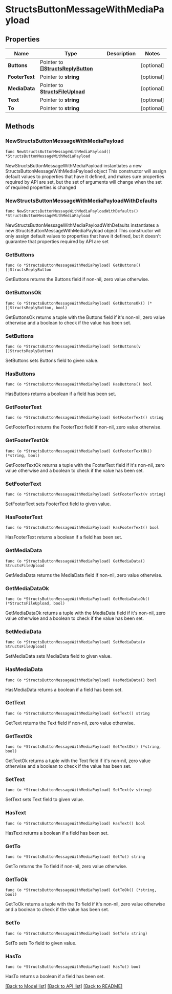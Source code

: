 # StructsButtonMessageWithMediaPayload

## Properties

Name | Type | Description | Notes
------------ | ------------- | ------------- | -------------
**Buttons** | Pointer to [**[]StructsReplyButton**](StructsReplyButton.md) |  | [optional] 
**FooterText** | Pointer to **string** |  | [optional] 
**MediaData** | Pointer to [**StructsFileUpload**](StructsFileUpload.md) |  | [optional] 
**Text** | Pointer to **string** |  | [optional] 
**To** | Pointer to **string** |  | [optional] 

## Methods

### NewStructsButtonMessageWithMediaPayload

`func NewStructsButtonMessageWithMediaPayload() *StructsButtonMessageWithMediaPayload`

NewStructsButtonMessageWithMediaPayload instantiates a new StructsButtonMessageWithMediaPayload object
This constructor will assign default values to properties that have it defined,
and makes sure properties required by API are set, but the set of arguments
will change when the set of required properties is changed

### NewStructsButtonMessageWithMediaPayloadWithDefaults

`func NewStructsButtonMessageWithMediaPayloadWithDefaults() *StructsButtonMessageWithMediaPayload`

NewStructsButtonMessageWithMediaPayloadWithDefaults instantiates a new StructsButtonMessageWithMediaPayload object
This constructor will only assign default values to properties that have it defined,
but it doesn't guarantee that properties required by API are set

### GetButtons

`func (o *StructsButtonMessageWithMediaPayload) GetButtons() []StructsReplyButton`

GetButtons returns the Buttons field if non-nil, zero value otherwise.

### GetButtonsOk

`func (o *StructsButtonMessageWithMediaPayload) GetButtonsOk() (*[]StructsReplyButton, bool)`

GetButtonsOk returns a tuple with the Buttons field if it's non-nil, zero value otherwise
and a boolean to check if the value has been set.

### SetButtons

`func (o *StructsButtonMessageWithMediaPayload) SetButtons(v []StructsReplyButton)`

SetButtons sets Buttons field to given value.

### HasButtons

`func (o *StructsButtonMessageWithMediaPayload) HasButtons() bool`

HasButtons returns a boolean if a field has been set.

### GetFooterText

`func (o *StructsButtonMessageWithMediaPayload) GetFooterText() string`

GetFooterText returns the FooterText field if non-nil, zero value otherwise.

### GetFooterTextOk

`func (o *StructsButtonMessageWithMediaPayload) GetFooterTextOk() (*string, bool)`

GetFooterTextOk returns a tuple with the FooterText field if it's non-nil, zero value otherwise
and a boolean to check if the value has been set.

### SetFooterText

`func (o *StructsButtonMessageWithMediaPayload) SetFooterText(v string)`

SetFooterText sets FooterText field to given value.

### HasFooterText

`func (o *StructsButtonMessageWithMediaPayload) HasFooterText() bool`

HasFooterText returns a boolean if a field has been set.

### GetMediaData

`func (o *StructsButtonMessageWithMediaPayload) GetMediaData() StructsFileUpload`

GetMediaData returns the MediaData field if non-nil, zero value otherwise.

### GetMediaDataOk

`func (o *StructsButtonMessageWithMediaPayload) GetMediaDataOk() (*StructsFileUpload, bool)`

GetMediaDataOk returns a tuple with the MediaData field if it's non-nil, zero value otherwise
and a boolean to check if the value has been set.

### SetMediaData

`func (o *StructsButtonMessageWithMediaPayload) SetMediaData(v StructsFileUpload)`

SetMediaData sets MediaData field to given value.

### HasMediaData

`func (o *StructsButtonMessageWithMediaPayload) HasMediaData() bool`

HasMediaData returns a boolean if a field has been set.

### GetText

`func (o *StructsButtonMessageWithMediaPayload) GetText() string`

GetText returns the Text field if non-nil, zero value otherwise.

### GetTextOk

`func (o *StructsButtonMessageWithMediaPayload) GetTextOk() (*string, bool)`

GetTextOk returns a tuple with the Text field if it's non-nil, zero value otherwise
and a boolean to check if the value has been set.

### SetText

`func (o *StructsButtonMessageWithMediaPayload) SetText(v string)`

SetText sets Text field to given value.

### HasText

`func (o *StructsButtonMessageWithMediaPayload) HasText() bool`

HasText returns a boolean if a field has been set.

### GetTo

`func (o *StructsButtonMessageWithMediaPayload) GetTo() string`

GetTo returns the To field if non-nil, zero value otherwise.

### GetToOk

`func (o *StructsButtonMessageWithMediaPayload) GetToOk() (*string, bool)`

GetToOk returns a tuple with the To field if it's non-nil, zero value otherwise
and a boolean to check if the value has been set.

### SetTo

`func (o *StructsButtonMessageWithMediaPayload) SetTo(v string)`

SetTo sets To field to given value.

### HasTo

`func (o *StructsButtonMessageWithMediaPayload) HasTo() bool`

HasTo returns a boolean if a field has been set.


[[Back to Model list]](../README.md#documentation-for-models) [[Back to API list]](../README.md#documentation-for-api-endpoints) [[Back to README]](../README.md)


